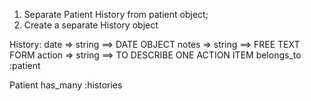 1) Separate Patient History from patient object;
2) Create a separate History object

History: 
    date => string ==> DATE OBJECT
    notes => string ==> FREE TEXT FORM
    action => string  ==> TO DESCRIBE ONE ACTION ITEM
    belongs_to :patient

Patient
    has_many :histories